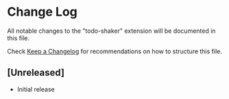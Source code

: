 # Change Log

All notable changes to the "todo-shaker" extension will be documented in this file.

Check [Keep a Changelog](http://keepachangelog.com/) for recommendations on how to structure this file.

## [Unreleased]

- Initial release